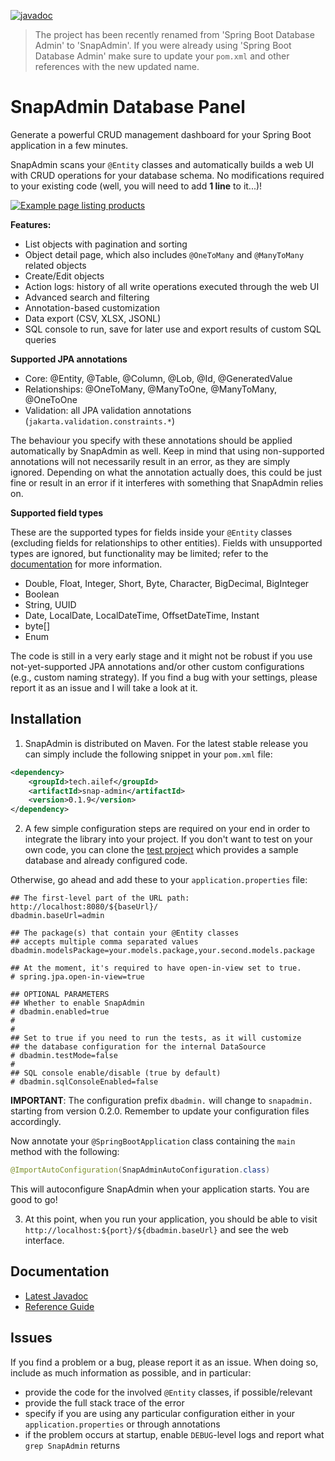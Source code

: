 [![javadoc](https://javadoc.io/badge2/tech.ailef/spring-boot-db-admin/javadoc.svg)](https://javadoc.io/doc/tech.ailef/spring-boot-db-admin) 

> The project has been recently renamed from 'Spring Boot Database Admin' to 'SnapAdmin'.
> If you were already using 'Spring Boot Database Admin' make sure to update your `pom.xml` and other
> references with the new updated name.

<!--
> **LIVE DEMO** Check if it's up at http://dbadmin.ailef.tech/admin. Feel free to edit the content, it's an in-memory database that resets every hour with the same sample data.
-->

# SnapAdmin Database Panel

Generate a powerful CRUD management dashboard for your Spring Boot application in a few minutes. 

SnapAdmin scans your `@Entity` classes and automatically builds a web UI with CRUD operations
for your database schema. No modifications required to your existing code (well, you will need to add **1 line** to it...)!

[![Example page listing products](https://i.imgur.com/Nz19f8e.png)](https://i.imgur.com/Nz19f8e.png)

**Features:**

 * List objects with pagination and sorting
 * Object detail page, which also includes `@OneToMany` and `@ManyToMany` related objects
 * Create/Edit objects
 * Action logs: history of all write operations executed through the web UI
 * Advanced search and filtering
 * Annotation-based customization
 * Data export (CSV, XLSX, JSONL)
 * SQL console to run, save for later use and export results of custom SQL queries

**Supported JPA annotations**

 * Core: @Entity, @Table, @Column, @Lob, @Id, @GeneratedValue
 * Relationships: @OneToMany, @ManyToOne, @ManyToMany, @OneToOne
 * Validation: all JPA validation annotations (`jakarta.validation.constraints.*`)

The behaviour you specify with these annotations should be applied automatically by SnapAdmin as well. Keep in mind that using non-supported annotations will not necessarily result in an error, as they are simply ignored. Depending on what the annotation actually does, this could be just fine or result in an error if it interferes with something that SnapAdmin relies on.

**Supported field types**

These are the supported types for fields inside your `@Entity` classes (excluding fields for relationships to other entities). Fields with unsupported types are ignored, but functionality may be limited; refer to the [documentation](https://snapadmin.dev/docs/index.html#supported-field-types) for more information.

 * Double, Float, Integer, Short, Byte, Character, BigDecimal, BigInteger
 * Boolean
 * String, UUID
 * Date, LocalDate, LocalDateTime, OffsetDateTime, Instant
 * byte[]
 * Enum

The code is still in a very early stage and it might not be robust if you use not-yet-supported JPA annotations and/or other custom configurations (e.g., custom naming strategy). If you find a bug with your settings, please report it as an issue and I will take a look at it.

## Installation

1. SnapAdmin is distributed on Maven. For the latest stable release you can simply include the following snippet in your `pom.xml` file:

```xml
<dependency>
	<groupId>tech.ailef</groupId>
	<artifactId>snap-admin</artifactId>
	<version>0.1.9</version>
</dependency>
```

2. A few simple configuration steps are required on your end in order to integrate the library into your project. 
If you don't want to test on your own code, you can clone the [test project](https://github.com/aileftech/spring-boot-database-admin-test) which provides
a sample database and already configured code.

Otherwise, go ahead and add these to your `application.properties` file:

```properties
## The first-level part of the URL path: http://localhost:8080/${baseUrl}/
dbadmin.baseUrl=admin

## The package(s) that contain your @Entity classes
## accepts multiple comma separated values
dbadmin.modelsPackage=your.models.package,your.second.models.package

## At the moment, it's required to have open-in-view set to true.
# spring.jpa.open-in-view=true

## OPTIONAL PARAMETERS
## Whether to enable SnapAdmin
# dbadmin.enabled=true
#
#
## Set to true if you need to run the tests, as it will customize
## the database configuration for the internal DataSource
# dbadmin.testMode=false
#
## SQL console enable/disable (true by default)
# dbadmin.sqlConsoleEnabled=false
```

**IMPORTANT**: The configuration prefix `dbadmin.` will change to `snapadmin.` starting from version 0.2.0. Remember to update your configuration files accordingly.

Now annotate your `@SpringBootApplication` class containing the `main` method with the following:

```java
@ImportAutoConfiguration(SnapAdminAutoConfiguration.class)
```

This will autoconfigure SnapAdmin when your application starts. You are good to go!

3. At this point, when you run your application, you should be able to visit `http://localhost:${port}/${dbadmin.baseUrl}` and see the web interface.

## Documentation

* [Latest Javadoc](https://javadoc.io/doc/tech.ailef/spring-boot-db-admin)
* [Reference Guide](https://snapadmin.dev/docs/)

## Issues

If you find a problem or a bug, please report it as an issue. When doing so, include as much information as possible, and in particular:

 * provide the code for the involved `@Entity` classes, if possible/relevant
 * provide the full stack trace of the error
 * specify if you are using any particular configuration either in your `application.properties` or through annotations
 * if the problem occurs at startup, enable `DEBUG`-level logs and report what `grep SnapAdmin` returns
